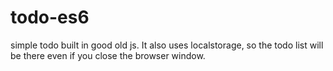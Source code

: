 # todo-es6
simple todo built in good old js. It also uses localstorage, so the todo list will be there even if you close the browser window.
